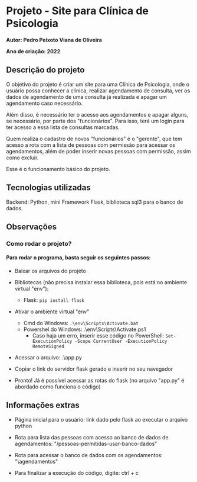 # Projeto - Site para Clínica de Psicologia

**Autor: Pedro Peixoto Viana de Oliveira**

**Ano de criação: 2022**

## Descrição do projeto
O objetivo do projeto é criar um site para uma Clínica de Psicologia, onde o usuário possa conhecer a clínica, realizar agendamento de consulta, ver os dados de agendamento de uma consulta já realizada e apagar um agendamento caso necessário.

Além disso, é necessário ter o acesso aos agendamentos e apagar alguns, se necessário, por parte dos "funcionários". Para isso, terá um login para ter acesso a essa lista de consultas marcadas.

Quem realiza o cadastro de novos "funcionários" é o "gerente", que tem acesso a rota com a lista de pessoas com permissão para acessar os agendamentos, além de poder inserir novas pessoas com permissão, assim como excluir.

Esse é o funcionamento básico do projeto.


## Tecnologias utilizadas

Backend: Python, mini Framework Flask, biblioteca sql3 para o banco de dados.

## Observações
### Como rodar o projeto?
#### Para rodar o programa, basta seguir os seguintes passos:

- Baixar os arquivos do projeto
- Bibliotecas (não precisa instalar essa biblioteca, pois está no ambiente virtual "env"):
    - Flask: `pip install flask`
- Ativar o ambiente virtual "env"
    - Cmd do Windows: `.\env\Scripts\Activate.bat`
    - Powershel do Windows: .\env\Scripts\Activate.ps1
        - Caso haja um erro, inserir esse código no PowerShell: `Set-ExecutionPolicy -Scope CurrentUser -ExecutionPolicy RemoteSigned`

- Acessar o arquivo: .\app.py

- Copiar o link do servidor flask gerado e inserir no seu navegador
- Pronto! Já é possível acessar as rotas do flask (no arquivo "app.py" é abordado como funciona o código)

## Informações extras
- Página inicial para o usuário: link dado pelo flask ao executar o arquivo python
- Rota para lista das pessoas com acesso ao banco de dados de agendamentos: "/pessoas-permitidas-usar-banco-dados"
- Rota para acessar o banco de dados com os agendamentos: "\agendamentos"

- Para finalizar a execução do código, digite:  ctrl + c


